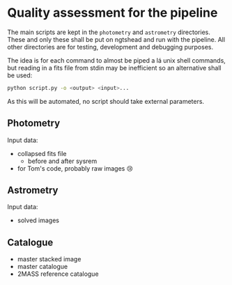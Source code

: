 Quality assessment for the pipeline
===================================

The main scripts are kept in the `photometry` and `astrometry` directories. These and only these shall be put on ngtshead and run with the pipeline. All other directories are for testing, development and debugging purposes.

The idea is for each command to almost be piped a lá unix shell commands, but reading in a fits file from stdin may be inefficient so an alternative shall be used:

``` bash
python script.py -o <output> <input>... 
```

As this will be automated, no script should take external parameters.

Photometry
----------

Input data: 

* collapsed fits file
  * before and after sysrem
* for Tom's code, probably raw images :cry:

Astrometry
----------

Input data:

* solved images

Catalogue
---------

* master stacked image
* master catalogue
* 2MASS reference catalogue
